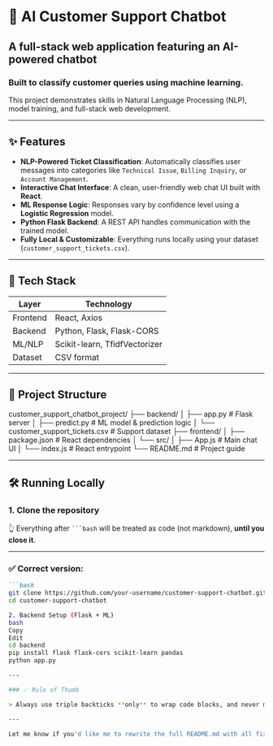 # 🤖 AI Customer Support Chatbot

## A full-stack web application featuring an AI-powered chatbot  
### Built to classify customer queries using machine learning.

This project demonstrates skills in Natural Language Processing (NLP), model training, and full-stack web development.

---

## ✨ Features

- **NLP-Powered Ticket Classification**: Automatically classifies user messages into categories like `Technical Issue`, `Billing Inquiry`, or `Account Management`.
- **Interactive Chat Interface**: A clean, user-friendly web chat UI built with **React**.
- **ML Response Logic**: Responses vary by confidence level using a **Logistic Regression** model.
- **Python Flask Backend**: A REST API handles communication with the trained model.
- **Fully Local & Customizable**: Everything runs locally using your dataset (`customer_support_tickets.csv`).

---

## 🧰 Tech Stack

| Layer          | Technology                    |
|----------------|-------------------------------|
| Frontend       | React, Axios                  |
| Backend        | Python, Flask, Flask-CORS     |
| ML/NLP         | Scikit-learn, TfidfVectorizer |
| Dataset        | CSV format                    |

---

## 📁 Project Structure

customer_support_chatbot_project/
├── backend/
│ ├── app.py # Flask server
│ ├── predict.py # ML model & prediction logic
│ └── customer_support_tickets.csv # Support dataset
├── frontend/
│ ├── package.json # React dependencies
│ └── src/
│ ├── App.js # Main chat UI
│ └── index.js # React entrypoint
└── README.md # Project guide

---

## 🛠️ Running Locally

### 1. Clone the repository

👆 Everything after ` ```bash ` will be treated as code (not markdown), **until you close it**.

---

### ✅ Correct version:

```markdown
```bash
git clone https://github.com/your-username/customer-support-chatbot.git
cd customer-support-chatbot

2. Backend Setup (Flask + ML)
bash
Copy
Edit
cd backend
pip install flask flask-cors scikit-learn pandas
python app.py

---

### ✅ Rule of Thumb

> Always use triple backticks **only** to wrap code blocks, and never mix them with markdown text or headings.

---

Let me know if you'd like me to rewrite the full README.md with all fixes applied — copy-paste ready.
